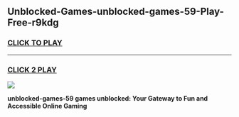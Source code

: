 
## Unblocked-Games-unblocked-games-59-Play-Free-r9kdg
<h3>
<a href="https://premium76.site?title=unblocked-games-59&ref=19M">CLICK TO PLAY</a></h3>
<hr>

<h3>
<a href="https://premium76.site?title=unblocked-games-59&ref=19M">CLICK 2 PLAY</a>
  
</h3>

<a href="https://premium76.site?title=unblocked-games-59&ref=19M"><img src="https://clearcache.store/games.png"></a>


**unblocked-games-59 games unblocked: Your Gateway to Fun and Accessible Online Gaming**

